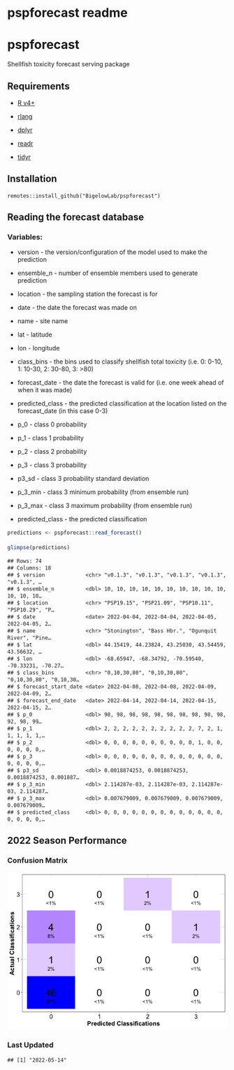 pspforecast readme
================

# pspforecast

Shellfish toxicity forecast serving package

## Requirements

-   [R v4+](https://www.r-project.org/)

-   [rlang](https://CRAN.R-project.org/package=rlang)

-   [dplyr](https://CRAN.R-project.org/package=dplyr)

-   [readr](https://CRAN.R-project.org/package=readr)

-   [tidyr](https://CRAN.R-project.org/package=tidyr)

## Installation

    remotes::install_github("BigelowLab/pspforecast")

## Reading the forecast database

### Variables:

-   version - the version/configuration of the model used to make the
    prediction

-   ensemble\_n - number of ensemble members used to generate prediction

-   location - the sampling station the forecast is for

-   date - the date the forecast was made on

-   name - site name

-   lat - latitude

-   lon - longitude

-   class\_bins - the bins used to classify shellfish total toxicity
    (i.e. 0: 0-10, 1: 10-30, 2: 30-80, 3: &gt;80)

-   forecast\_date - the date the forecast is valid for (i.e. one week
    ahead of when it was made)

-   predicted\_class - the predicted classification at the location
    listed on the forecast\_date (in this case 0-3)

-   p\_0 - class 0 probability

-   p\_1 - class 1 probability

-   p\_2 - class 2 probability

-   p\_3 - class 3 probability

-   p3\_sd - class 3 probability standard deviation

-   p\_3\_min - class 3 minimum probability (from ensemble run)

-   p\_3\_max - class 3 maximum probability (from ensemble run)

-   predicted\_class - the predicted classification

``` r
predictions <- pspforecast::read_forecast()

glimpse(predictions)
```

    ## Rows: 74
    ## Columns: 18
    ## $ version             <chr> "v0.1.3", "v0.1.3", "v0.1.3", "v0.1.3", "v0.1.3", …
    ## $ ensemble_n          <dbl> 10, 10, 10, 10, 10, 10, 10, 10, 10, 10, 10, 10, 10…
    ## $ location            <chr> "PSP19.15", "PSP21.09", "PSP10.11", "PSP10.29", "P…
    ## $ date                <date> 2022-04-04, 2022-04-04, 2022-04-05, 2022-04-05, 2…
    ## $ name                <chr> "Stonington", "Bass Hbr.", "Ogunquit River", "Pine…
    ## $ lat                 <dbl> 44.15419, 44.23824, 43.25030, 43.54459, 43.56632, …
    ## $ lon                 <dbl> -68.65947, -68.34792, -70.59540, -70.33231, -70.27…
    ## $ class_bins          <chr> "0,10,30,80", "0,10,30,80", "0,10,30,80", "0,10,30…
    ## $ forecast_start_date <date> 2022-04-08, 2022-04-08, 2022-04-09, 2022-04-09, 2…
    ## $ forecast_end_date   <date> 2022-04-14, 2022-04-14, 2022-04-15, 2022-04-15, 2…
    ## $ p_0                 <dbl> 98, 98, 98, 98, 98, 98, 98, 98, 98, 98, 92, 98, 99…
    ## $ p_1                 <dbl> 2, 2, 2, 2, 2, 2, 2, 2, 2, 2, 7, 2, 1, 1, 1, 1, 1,…
    ## $ p_2                 <dbl> 0, 0, 0, 0, 0, 0, 0, 0, 0, 0, 1, 0, 0, 0, 0, 0, 0,…
    ## $ p_3                 <dbl> 0, 0, 0, 0, 0, 0, 0, 0, 0, 0, 0, 0, 0, 0, 0, 0, 0,…
    ## $ p3_sd               <dbl> 0.0018874253, 0.0018874253, 0.0018874253, 0.001887…
    ## $ p_3_min             <dbl> 2.114287e-03, 2.114287e-03, 2.114287e-03, 2.114287…
    ## $ p_3_max             <dbl> 0.007679009, 0.007679009, 0.007679009, 0.007679009…
    ## $ predicted_class     <dbl> 0, 0, 0, 0, 0, 0, 0, 0, 0, 0, 0, 0, 0, 0, 0, 0, 0,…

## 2022 Season Performance

### Confusion Matrix

![](README_files/figure-gfm/unnamed-chunk-5-1.png)<!-- -->

### Last Updated

    ## [1] "2022-05-14"
